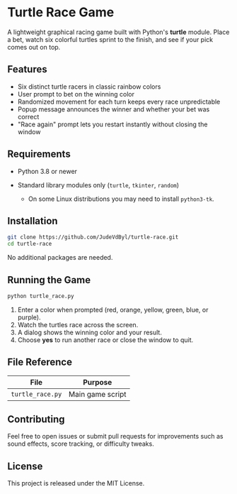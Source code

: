 # Turtle Race Game

A lightweight graphical racing game built with Python's **turtle** module. Place a bet, watch six colorful turtles sprint to the finish, and see if your pick comes out on top.

## Features

* Six distinct turtle racers in classic rainbow colors
* User prompt to bet on the winning color
* Randomized movement for each turn keeps every race unpredictable
* Popup message announces the winner and whether your bet was correct
* "Race again" prompt lets you restart instantly without closing the window

## Requirements

* Python 3.8 or newer
* Standard library modules only (`turtle`, `tkinter`, `random`)

  * On some Linux distributions you may need to install `python3-tk`.

## Installation

```bash
git clone https://github.com/JudeVdByl/turtle‑race.git
cd turtle‑race
```

No additional packages are needed.

## Running the Game

```bash
python turtle_race.py
```

1. Enter a color when prompted (red, orange, yellow, green, blue, or purple).
2. Watch the turtles race across the screen.
3. A dialog shows the winning color and your result.
4. Choose **yes** to run another race or close the window to quit.

## File Reference

| File             | Purpose          |
| ---------------- | ---------------- |
| `turtle_race.py` | Main game script |

## Contributing

Feel free to open issues or submit pull requests for improvements such as sound effects, score tracking, or difficulty tweaks.

## License

This project is released under the MIT License.
